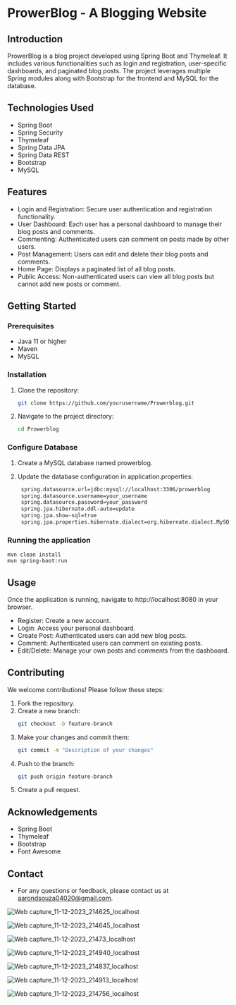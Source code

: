 # ProwerBlog - A Blogging Website

## Introduction
ProwerBlog is a blog project developed using Spring Boot and Thymeleaf. It includes various functionalities such as login and registration, user-specific dashboards, and paginated blog posts. The project leverages multiple Spring modules along with Bootstrap for the frontend and MySQL for the database.

## Technologies Used
- Spring Boot
- Spring Security
- Thymeleaf
- Spring Data JPA
- Spring Data REST
- Bootstrap
- MySQL

## Features
- Login and Registration: Secure user authentication and registration functionality.
- User Dashboard: Each user has a personal dashboard to manage their blog posts and comments.
- Commenting: Authenticated users can comment on posts made by other users.
- Post Management: Users can edit and delete their blog posts and comments.
- Home Page: Displays a paginated list of all blog posts.
- Public Access: Non-authenticated users can view all blog posts but cannot add new posts or comment.

## Getting Started

### Prerequisites

- Java 11 or higher
- Maven
- MySQL

### Installation

1. Clone the repository:
    ```sh
    git clone https://github.com/yourusername/Prowerblog.git
    ```
2. Navigate to the project directory:
    ```sh
    cd Prowerblog
    ```

### Configure Database

1. Create a MySQL database named prowerblog.

2. Update the database configuration in application.properties:
   ```sh
    spring.datasource.url=jdbc:mysql://localhost:3306/prowerblog
    spring.datasource.username=your_username
    spring.datasource.password=your_password
    spring.jpa.hibernate.ddl-auto=update
    spring.jpa.show-sql=true
    spring.jpa.properties.hibernate.dialect=org.hibernate.dialect.MySQL5Dialect
    ```

### Running the application

    mvn clean install
    mvn spring-boot:run
    
## Usage
  Once the application is running, navigate to http://localhost:8080 in your browser.
  
- Register: Create a new account.
- Login: Access your personal dashboard.
- Create Post: Authenticated users can add new blog posts.
- Comment: Authenticated users can comment on existing posts.
- Edit/Delete: Manage your own posts and comments from the dashboard.

## Contributing

We welcome contributions! Please follow these steps:

1. Fork the repository.
2. Create a new branch:
    ```sh
    git checkout -b feature-branch
    ```
3. Make your changes and commit them:
    ```sh
    git commit -m "Description of your changes"
    ```
4. Push to the branch:
    ```sh
    git push origin feature-branch
    ```
5. Create a pull request.

## Acknowledgements
- Spring Boot
- Thymeleaf
- Bootstrap
- Font Awesome

## Contact

- For any questions or feedback, please contact us at aarondsouza04020@gmail.com.

![Web capture_11-12-2023_214625_localhost](https://github.com/Aaronds20/prowerblog/assets/105139489/db002a42-7237-4408-9934-032774663b46)


![Web capture_11-12-2023_214645_localhost](https://github.com/Aaronds20/prowerblog/assets/105139489/b7411c28-0289-4717-b508-255e5e24b502)

![Web capture_11-12-2023_21473_localhost](https://github.com/Aaronds20/prowerblog/assets/105139489/b9f18eca-b09e-42e3-bafe-577efc089dd6)

![Web capture_11-12-2023_214940_localhost](https://github.com/Aaronds20/prowerblog/assets/105139489/2b53b0e0-1067-4343-8ce0-444fc6fbbcbf)

![Web capture_11-12-2023_214837_localhost](https://github.com/Aaronds20/prowerblog/assets/105139489/4752e63c-72d3-4f49-a806-f6603ad158a1)

![Web capture_11-12-2023_214913_localhost](https://github.com/Aaronds20/prowerblog/assets/105139489/ed9d93df-2238-4d8b-82c2-0c2deb5a6629)

![Web capture_11-12-2023_214756_localhost](https://github.com/Aaronds20/prowerblog/assets/105139489/6d1aa8f3-948a-4e0e-a808-540904d3933a)







